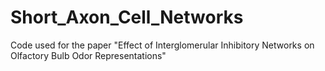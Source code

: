 # Short_Axon_Cell_Networks
Code used for the paper "Effect of Interglomerular Inhibitory Networks on Olfactory Bulb Odor Representations"
